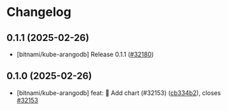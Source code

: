# Changelog

## 0.1.1 (2025-02-26)

* [bitnami/kube-arangodb] Release 0.1.1 ([#32180](https://github.com/bitnami/charts/pull/32180))

## 0.1.0 (2025-02-26)

* [bitnami/kube-arangodb] feat: :tada: Add chart (#32153) ([cb334b2](https://github.com/bitnami/charts/commit/cb334b2bd4ae4e8da28ccb373200142753421dc7)), closes [#32153](https://github.com/bitnami/charts/issues/32153)
